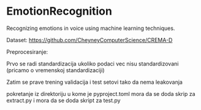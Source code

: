 # EmotionRecognition
Recognizing emotions in voice using machine learning techniques.


Dataset: https://github.com/CheyneyComputerScience/CREMA-D

Preprocesiranje:

Prvo se radi standardizacija ukoliko podaci vec nisu standardizovani (pricamo o vremenskoj standardizaciji)

Zatim se prave trening validacija i test setovi tako da nema leakovanja


pokretanje  iz direktoriju u kome je pyproject.toml
mora da se doda skrip za extract.py
i mora da se doda skript za test.py

